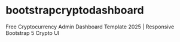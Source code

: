 # bootstrapcryptodashboard
Free Cryptocurrency Admin Dashboard Template 2025 | Responsive Bootstrap 5 Crypto UI
